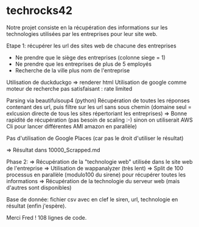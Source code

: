 # techrocks42

Notre projet consiste en la récupération des informations sur les technologies utilisées par les entreprises pour leur site web.

Etape 1: récupérer les url des sites web de chacune des entreprises
* Ne prendre que le siège des entreprises (colonne siege = 1)
* Ne prendre que les entreprises de plus de 5 employés
* Recherche de la ville plus nom de l'entreprise

Utilisation de duckduckgo => renderer html
Utilisation de google comme moteur de recherche pas satisfaisant : rate limited

Parsing via beautifulsoup4 (python)
Récupération de toutes les réponses contenant des url, puis filtre sur les url sans sous chemin (domaine seul = exlcusion directe de tous les sites répertoriant les entreprises)
=> Bonne rapidité de récupération (pas besoin de scaling :-) sinon on utiliserait AWS Cli pour lancer différentes AMI amazon en parallèle)

Pas d'utilisation de Google Places (car pas le droit d'utiliser le résultat)

=> Résultat dans 10000_Scrapped.md

Phase 2:
=> Récupération de la "technologie web" utilisée dans le site web de l'entreprise
=> Utilisation de wappanalyzer (très lent)
=> Split de 100 processus en parallèle (modulo100 du sirene) pour récupérer toutes les informations
=> Récupération de la technologie du serveur web (mais d'autres sont disponibles)

Base de donnée: fichier csv avec en clef le siren, url, technologie en résultat (enfin j'espère).

Merci Fred ! 108 lignes de code.
